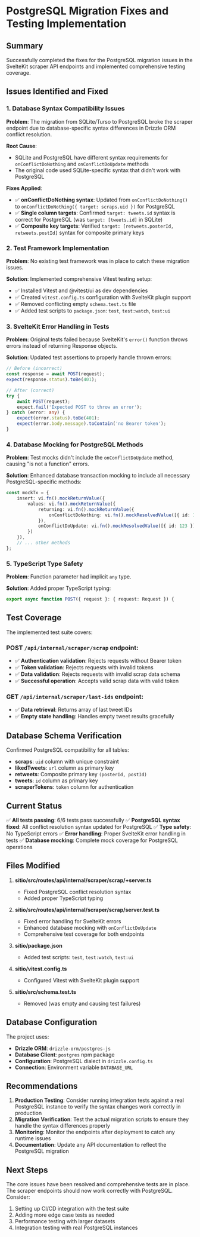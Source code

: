 # PostgreSQL Migration Fixes and Testing Implementation

## Summary

Successfully completed the fixes for the PostgreSQL migration issues in the SvelteKit scraper API endpoints and implemented comprehensive testing coverage.

## Issues Identified and Fixed

### 1. Database Syntax Compatibility Issues

**Problem**: The migration from SQLite/Turso to PostgreSQL broke the scraper endpoint due to database-specific syntax differences in Drizzle ORM conflict resolution.

**Root Cause**: 
- SQLite and PostgreSQL have different syntax requirements for `onConflictDoNothing` and `onConflictDoUpdate` methods
- The original code used SQLite-specific syntax that didn't work with PostgreSQL

**Fixes Applied**:
- ✅ **onConflictDoNothing syntax**: Updated from `onConflictDoNothing()` to `onConflictDoNothing({ target: scraps.uid })` for PostgreSQL
- ✅ **Single column targets**: Confirmed `target: tweets.id` syntax is correct for PostgreSQL (was `target: [tweets.id]` in SQLite)
- ✅ **Composite key targets**: Verified `target: [retweets.posterId, retweets.postId]` syntax for composite primary keys

### 2. Test Framework Implementation

**Problem**: No existing test framework was in place to catch these migration issues.

**Solution**: Implemented comprehensive Vitest testing setup:
- ✅ Installed Vitest and @vitest/ui as dev dependencies
- ✅ Created `vitest.config.ts` configuration with SvelteKit plugin support
- ✅ Removed conflicting empty `schema.test.ts` file
- ✅ Added test scripts to `package.json`: `test`, `test:watch`, `test:ui`

### 3. SvelteKit Error Handling in Tests

**Problem**: Original tests failed because SvelteKit's `error()` function throws errors instead of returning Response objects.

**Solution**: Updated test assertions to properly handle thrown errors:
```typescript
// Before (incorrect)
const response = await POST(request);
expect(response.status).toBe(401);

// After (correct)
try {
    await POST(request);
    expect.fail('Expected POST to throw an error');
} catch (error: any) {
    expect(error.status).toBe(401);
    expect(error.body.message).toContain('no Bearer token');
}
```

### 4. Database Mocking for PostgreSQL Methods

**Problem**: Test mocks didn't include the `onConflictDoUpdate` method, causing "is not a function" errors.

**Solution**: Enhanced database transaction mocking to include all necessary PostgreSQL-specific methods:
```typescript
const mockTx = {
    insert: vi.fn().mockReturnValue({
        values: vi.fn().mockReturnValue({
            returning: vi.fn().mockReturnValue({
                onConflictDoNothing: vi.fn().mockResolvedValue([{ id: 123 }])
            }),
            onConflictDoUpdate: vi.fn().mockResolvedValue([{ id: 123 }])  // Added
        })
    }),
    // ... other methods
};
```

### 5. TypeScript Type Safety

**Problem**: Function parameter had implicit `any` type.

**Solution**: Added proper TypeScript typing:
```typescript
export async function POST({ request }: { request: Request }) {
```

## Test Coverage

The implemented test suite covers:

### POST `/api/internal/scraper/scrap` endpoint:
- ✅ **Authentication validation**: Rejects requests without Bearer token
- ✅ **Token validation**: Rejects requests with invalid tokens  
- ✅ **Data validation**: Rejects requests with invalid scrap data schema
- ✅ **Successful operation**: Accepts valid scrap data with valid token

### GET `/api/internal/scraper/last-ids` endpoint:
- ✅ **Data retrieval**: Returns array of last tweet IDs
- ✅ **Empty state handling**: Handles empty tweet results gracefully

## Database Schema Verification

Confirmed PostgreSQL compatibility for all tables:
- **scraps**: `uid` column with unique constraint
- **likedTweets**: `url` column as primary key
- **retweets**: Composite primary key `(posterId, postId)`
- **tweets**: `id` column as primary key
- **scraperTokens**: `token` column for authentication

## Current Status

✅ **All tests passing**: 6/6 tests pass successfully
✅ **PostgreSQL syntax fixed**: All conflict resolution syntax updated for PostgreSQL
✅ **Type safety**: No TypeScript errors
✅ **Error handling**: Proper SvelteKit error handling in tests
✅ **Database mocking**: Complete mock coverage for PostgreSQL operations

## Files Modified

1. **sitio/src/routes/api/internal/scraper/scrap/+server.ts**
   - Fixed PostgreSQL conflict resolution syntax
   - Added proper TypeScript typing

2. **sitio/src/routes/api/internal/scraper/scrap/server.test.ts**
   - Fixed error handling for SvelteKit errors
   - Enhanced database mocking with `onConflictDoUpdate`
   - Comprehensive test coverage for both endpoints

3. **sitio/package.json**
   - Added test scripts: `test`, `test:watch`, `test:ui`

4. **sitio/vitest.config.ts**
   - Configured Vitest with SvelteKit plugin support

5. **sitio/src/schema.test.ts**
   - Removed (was empty and causing test failures)

## Database Configuration

The project uses:
- **Drizzle ORM**: `drizzle-orm/postgres-js` 
- **Database Client**: `postgres` npm package
- **Configuration**: PostgreSQL dialect in `drizzle.config.ts`
- **Connection**: Environment variable `DATABASE_URL`

## Recommendations

1. **Production Testing**: Consider running integration tests against a real PostgreSQL instance to verify the syntax changes work correctly in production
2. **Migration Verification**: Test the actual migration scripts to ensure they handle the syntax differences properly
3. **Monitoring**: Monitor the endpoints after deployment to catch any runtime issues
4. **Documentation**: Update any API documentation to reflect the PostgreSQL migration

## Next Steps

The core issues have been resolved and comprehensive tests are in place. The scraper endpoints should now work correctly with PostgreSQL. Consider:

1. Setting up CI/CD integration with the test suite
2. Adding more edge case tests as needed
3. Performance testing with larger datasets
4. Integration testing with real PostgreSQL instances